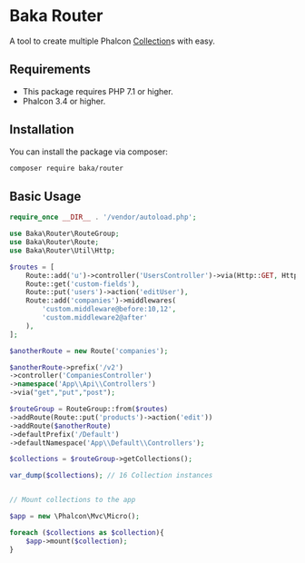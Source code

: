 # Baka Router

A tool to create multiple Phalcon [Collection](https://docs.phalconphp.com/3.4/en/api/Phalcon_Mvc_Micro_Collection)s with easy. 

## Requirements

- This package requires PHP 7.1 or higher.
- Phalcon 3.4 or higher.

## Installation

You can install the package via composer:

``` bash
composer require baka/router
```

## Basic Usage

``` php
require_once __DIR__ . '/vendor/autoload.php';

use Baka\Router\RouteGroup;
use Baka\Router\Route;
use Baka\Router\Util\Http;

$routes = [
    Route::add('u')->controller('UsersController')->via(Http::GET, Http::POST),
    Route::get('custom-fields'),
    Route::put('users')->action('editUser'),
    Route::add('companies')->middlewares(
        'custom.middleware@before:10,12',
        'custom.middleware2@after'
    ),
];

$anotherRoute = new Route('companies');

$anotherRoute->prefix('/v2')
->controller('CompaniesController')
->namespace('App\\Api\\Controllers')
->via("get","put","post");

$routeGroup = RouteGroup::from($routes)
->addRoute(Route::put('products')->action('edit'))
->addRoute($anotherRoute)
->defaultPrefix('/Default')
->defaultNamespace('App\\Default\\Controllers');

$collections = $routeGroup->getCollections();

var_dump($collections); // 16 Collection instances


// Mount collections to the app

$app = new \Phalcon\Mvc\Micro();

foreach ($collections as $collection){ 
    $app->mount($collection);
}
```
